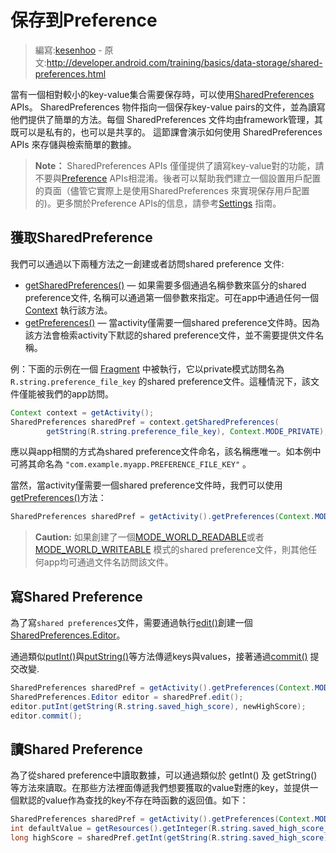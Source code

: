 # 保存到Preference

> 編寫:[kesenhoo](https://github.com/kesenhoo) - 原文:<http://developer.android.com/training/basics/data-storage/shared-preferences.html>

當有一個相對較小的key-value集合需要保存時，可以使用[SharedPreferences](http://developer.android.com/reference/android/content/SharedPreferences.html) APIs。 SharedPreferences 物件指向一個保存key-value pairs的文件，並為讀寫他們提供了簡單的方法。每個 SharedPreferences 文件均由framework管理，其既可以是私有的，也可以是共享的。
這節課會演示如何使用 SharedPreferences APIs 來存儲與檢索簡單的數據。

> **Note：** SharedPreferences APIs 僅僅提供了讀寫key-value對的功能，請不要與[Preference](http://developer.android.com/reference/android/preference/Preference.html) APIs相混淆。後者可以幫助我們建立一個設置用戶配置的頁面（儘管它實際上是使用SharedPreferences 來實現保存用戶配置的)。更多關於Preference APIs的信息，請參考[Settings](http://developer.android.com/guide/topics/ui/settings.html) 指南。

## 獲取SharedPreference

我們可以通過以下兩種方法之一創建或者訪問shared preference 文件:

* <a href="http://developer.android.com/reference/android/content/Context.html#getSharedPreferences(java.lang.String, int)">getSharedPreferences()</a> — 如果需要多個通過名稱參數來區分的shared preference文件, 名稱可以通過第一個參數來指定。可在app中通過任何一個[Context](http://developer.android.com/reference/android/content/Context.html) 執行該方法。
* <a href="http://developer.android.com/reference/android/app/Activity.html#getPreferences(int)">getPreferences()</a> — 當activity僅需要一個shared preference文件時。因為該方法會檢索activity下默認的shared preference文件，並不需要提供文件名稱。

例：下面的示例在一個 [Fragment](http://developer.android.com/reference/android/app/Fragment.html) 中被執行，它以private模式訪問名為 `R.string.preference_file_key` 的shared preference文件。這種情況下，該文件僅能被我們的app訪問。

```java
Context context = getActivity();
SharedPreferences sharedPref = context.getSharedPreferences(
        getString(R.string.preference_file_key), Context.MODE_PRIVATE);
```

應以與app相關的方式為shared preference文件命名，該名稱應唯一。如本例中可將其命名為 `"com.example.myapp.PREFERENCE_FILE_KEY"` 。

當然，當activity僅需要一個shared preference文件時，我們可以使用<a href="http://developer.android.com/reference/android/app/Activity.html#getPreferences(int)">getPreferences()</a>方法：

```java
SharedPreferences sharedPref = getActivity().getPreferences(Context.MODE_PRIVATE);
```

> **Caution:** 如果創建了一個[MODE_WORLD_READABLE](http://developer.android.com/reference/android/content/Context.html#MODE_WORLD_READABLE)或者[MODE_WORLD_WRITEABLE](http://developer.android.com/reference/android/content/Context.html#MODE_WORLD_WRITEABLE) 模式的shared preference文件，則其他任何app均可通過文件名訪問該文件。

## 寫Shared Preference

為了寫`shared preferences`文件，需要通過執行<a href="http://developer.android.com/reference/android/content/SharedPreferences.html#edit()">edit()</a>創建一個 [SharedPreferences.Editor](http://developer.android.com/reference/android/content/SharedPreferences.Editor.html)。

通過類似<a href="http://developer.android.com/reference/android/content/SharedPreferences.Editor.html#putInt(java.lang.String, int)">putInt()</a>與<a href="http://developer.android.com/reference/android/content/SharedPreferences.Editor.html#putString(java.lang.String, java.lang.String)">putString()</a>等方法傳遞keys與values，接著通過<a href="http://developer.android.com/reference/android/content/SharedPreferences.Editor.html#commit()">commit()</a> 提交改變. 

```java
SharedPreferences sharedPref = getActivity().getPreferences(Context.MODE_PRIVATE);
SharedPreferences.Editor editor = sharedPref.edit();
editor.putInt(getString(R.string.saved_high_score), newHighScore);
editor.commit();
```

## 讀Shared Preference

為了從shared preference中讀取數據，可以通過類似於 getInt() 及 getString()等方法來讀取。在那些方法裡面傳遞我們想要獲取的value對應的key，並提供一個默認的value作為查找的key不存在時函數的返回值。如下：

```java
SharedPreferences sharedPref = getActivity().getPreferences(Context.MODE_PRIVATE);
int defaultValue = getResources().getInteger(R.string.saved_high_score_default);
long highScore = sharedPref.getInt(getString(R.string.saved_high_score), default);
```
